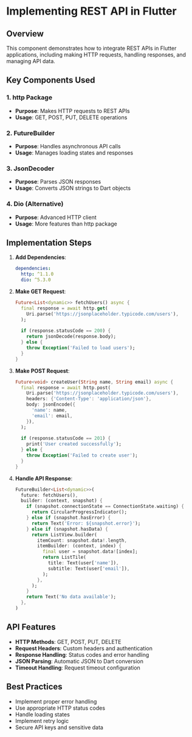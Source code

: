 # Implementing REST API in Flutter

## Overview
This component demonstrates how to integrate REST APIs in Flutter applications, including making HTTP requests, handling responses, and managing API data.

## Key Components Used

### 1. http Package
- **Purpose**: Makes HTTP requests to REST APIs
- **Usage**: GET, POST, PUT, DELETE operations

### 2. FutureBuilder
- **Purpose**: Handles asynchronous API calls
- **Usage**: Manages loading states and responses

### 3. JsonDecoder
- **Purpose**: Parses JSON responses
- **Usage**: Converts JSON strings to Dart objects

### 4. Dio (Alternative)
- **Purpose**: Advanced HTTP client
- **Usage**: More features than http package

## Implementation Steps

1. **Add Dependencies**:
   ```yaml
   dependencies:
     http: ^1.1.0
     dio: ^5.3.0
   ```

2. **Make GET Request**:
   ```dart
   Future<List<dynamic>> fetchUsers() async {
     final response = await http.get(
       Uri.parse('https://jsonplaceholder.typicode.com/users'),
     );
     
     if (response.statusCode == 200) {
       return jsonDecode(response.body);
     } else {
       throw Exception('Failed to load users');
     }
   }
   ```

3. **Make POST Request**:
   ```dart
   Future<void> createUser(String name, String email) async {
     final response = await http.post(
       Uri.parse('https://jsonplaceholder.typicode.com/users'),
       headers: {'Content-Type': 'application/json'},
       body: jsonEncode({
         'name': name,
         'email': email,
       }),
     );
     
     if (response.statusCode == 201) {
       print('User created successfully');
     } else {
       throw Exception('Failed to create user');
     }
   }
   ```

4. **Handle API Response**:
   ```dart
   FutureBuilder<List<dynamic>>(
     future: fetchUsers(),
     builder: (context, snapshot) {
       if (snapshot.connectionState == ConnectionState.waiting) {
         return CircularProgressIndicator();
       } else if (snapshot.hasError) {
         return Text('Error: ${snapshot.error}');
       } else if (snapshot.hasData) {
         return ListView.builder(
           itemCount: snapshot.data!.length,
           itemBuilder: (context, index) {
             final user = snapshot.data![index];
             return ListTile(
               title: Text(user['name']),
               subtitle: Text(user['email']),
             );
           },
         );
       }
       return Text('No data available');
     },
   )
   ```

## API Features
- **HTTP Methods**: GET, POST, PUT, DELETE
- **Request Headers**: Custom headers and authentication
- **Response Handling**: Status codes and error handling
- **JSON Parsing**: Automatic JSON to Dart conversion
- **Timeout Handling**: Request timeout configuration

## Best Practices
- Implement proper error handling
- Use appropriate HTTP status codes
- Handle loading states
- Implement retry logic
- Secure API keys and sensitive data
